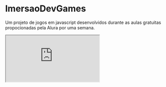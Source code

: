 # ImersaoDevGames
Um projeto de jogos em javascript desenvolvidos durante as aulas gratuitas propocionadas pela Alura por uma semana.

<iframe src="https://editor.p5js.org/JairoDoni/embed/UTP_fbvwo"></iframe>